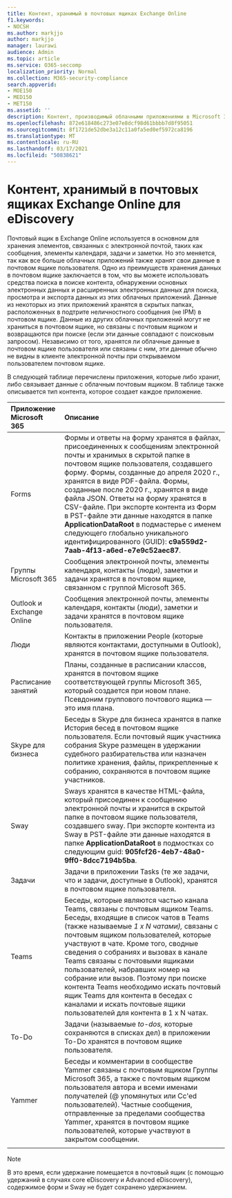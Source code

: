 ```yaml
---
title: Контент, хранимый в почтовых ящиках Exchange Online
f1.keywords:
- NOCSH
ms.author: markjjo
author: markjjo
manager: laurawi
audience: Admin
ms.topic: article
ms.service: O365-seccomp
localization_priority: Normal
ms.collection: M365-security-compliance
search.appverid:
- MOE150
- MED150
- MET150
ms.assetid: ''
description: Контент, производимый облачными приложениями в Microsoft 365, хранится или ассоциируется с почтовым ящиком Exchange Online пользователя. Этот контент можно искать с помощью средств электронного поиска Майкрософт.
ms.openlocfilehash: 872e618486c273e07e8dcf98d61bbbb7d8f95051
ms.sourcegitcommit: 8f1721de52dbe3a12c11a0fa5ed0ef5972ca8196
ms.translationtype: MT
ms.contentlocale: ru-RU
ms.lasthandoff: 03/17/2021
ms.locfileid: "50838621"
---
```

# <a name="content-stored-in-exchange-online-mailboxes-for-ediscovery"></a>Контент, хранимый в почтовых ящиках Exchange Online для eDiscovery

Почтовый ящик в Exchange Online используется в основном для хранения элементов, связанных с электронной почтой, таких как сообщения, элементы календаря, задачи и заметки. Но это меняется, так как все больше облачных приложений также хранят свои данные в почтовом ящике пользователя. Одно из преимуществ хранения данных в почтовом ящике заключается в том, что вы можете использовать средства поиска в поиске контента, обнаружении основных электронных данных и расширенных электронных данных для поиска, просмотра и экспорта данных из этих облачных приложений. Данные из некоторых из этих приложений хранятся в скрытых папках, расположенных в подтрите неличностного сообщения (не IPM) в почтовом ящике. Данные из других облачных приложений могут  не храниться в почтовом ящике, но связаны с почтовым ящиком и возвращаются при поиске (если эти данные совпадают с поисковым запросом).  Независимо от того, хранятся ли облачные данные в почтовом ящике пользователя или связаны с ним, эти данные обычно не видны в клиенте электронной почты при открываемом пользователем почтовом ящике.

В следующей таблице перечислены приложения, которые либо хранит, либо связывает данные с облачным почтовым ящиком. В таблице также описывается тип контента, которое создает каждое приложение.

|Приложение Microsoft 365|Описание|
|:---------|:---------|
|Forms|Формы и ответы на форму хранятся в файлах, присоединенных к сообщениям электронной почты и хранимых в скрытой папке в почтовом ящике пользователя, создавшего форму. Формы, созданные до апреля 2020 г., хранятся в виде PDF-файла. Формы, созданные после 2020 г., хранятся в виде файла JSON.  Ответы на форму хранятся в CSV-файле. При экспорте контента из Форм в PST-файле эти данные находятся в папке **ApplicationDataRoot** в подмастерье с именем следующего глобально уникального идентифицированного (GUID): **c9a559d2-7aab-4f13-a6ed-e7e9c52aec87**. |
|Группы Microsoft 365|Сообщения электронной почты, элементы календаря, контакты (люди), заметки и задачи хранятся в почтовом ящике, связанном с группой Microsoft 365.|
|Outlook и Exchange Online|Сообщения электронной почты, элементы календаря, контакты (люди), заметки и задачи хранятся в почтовом ящике пользователя.|
|Люди|Контакты в приложении People (которые являются контактами, доступными в Outlook), хранятся в почтовом ящике пользователя.|
|Расписание занятий|Планы, созданные в расписании классов, хранятся в почтовом ящике соответствующей группы Microsoft 365, который создается при новом плане. Псевдоним группового почтового ящика — это имя плана.|
|Skype для бизнеса|Беседы в Skype для бизнеса хранятся в папке История бесед в почтовом ящике пользователя. Если почтовый ящик участника собрания Skype размещен в удержании судебного разбирательства или назначен политике хранения, файлы, прикрепленные к собранию, сохраняются в почтовом ящике участников.|
|Sway|Sways хранятся в качестве HTML-файла, который присоединен к сообщению электронной почты и хранится в скрытой папке в почтовом ящике пользователя, создавшего sway. При экспорте контента из Sway в PST-файле эти данные находятся в папке **ApplicationDataRoot** в подмостках со следующим guid:  **905fcf26-4eb7-48a0-9ff0-8dcc7194b5ba**.|
|Задачи|Задачи в приложении Tasks (те же задачи, что и задачи, доступные в Outlook), хранятся в почтовом ящике пользователя.|
|Teams|Беседы, которые являются частью канала Teams, связаны с почтовым ящиком Teams. Беседы, входящие в список чатов в Teams (также называемые *1 x N чатами),* связаны с почтовым ящиком пользователей, которые участвуют в чате. Кроме того, сводные сведения о собраниях и вызовах в канале Teams связаны с почтовыми ящиками пользователей, набравших номер на собрание или вызов. Поэтому при поиске контента Teams необходимо искать почтовый ящик Teams для контента в беседах с каналами и искать почтовые ящики пользователей для контента в 1 x N чатах.|
|To-Do|Задачи (называемые *to-dos,* которые сохраняются в списках дел) в приложении To-Do хранятся в почтовом ящике пользователя.|
|Yammer|Беседы и комментарии в сообществе Yammer связаны с почтовым ящиком Группы Microsoft 365, а также с почтовым ящиком пользователя автора и всеми именами получателей (@ упомянутых или Cc'ed пользователей). Частные сообщения, отправленные за пределами сообщества Yammer, хранятся в почтовом ящике пользователей, которые участвуют в закрытом сообщении.|  
||||

> [!NOTE]
> В это время, если удержание помещается в почтовый ящик (с помощью удержаний в случаях core eDiscovery и Advanced eDiscovery), содержимое форм и Sway не будет сохранено удержанием.
